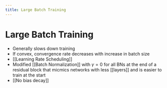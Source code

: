 ```yaml
---
title: Large Batch Training
---
```


# Large Batch Training
- Generally slows down training 
- If convex, convergence rate decreases with increase in batch size
- [[Learning Rate Scheduling]]
- Modified [[Batch Normalization]] with $\gamma=0$ for all BNs at the end of a residual block that micmics networks with less [[layers]] and is easier to train at the start
- [[No bias decay]]


























































































